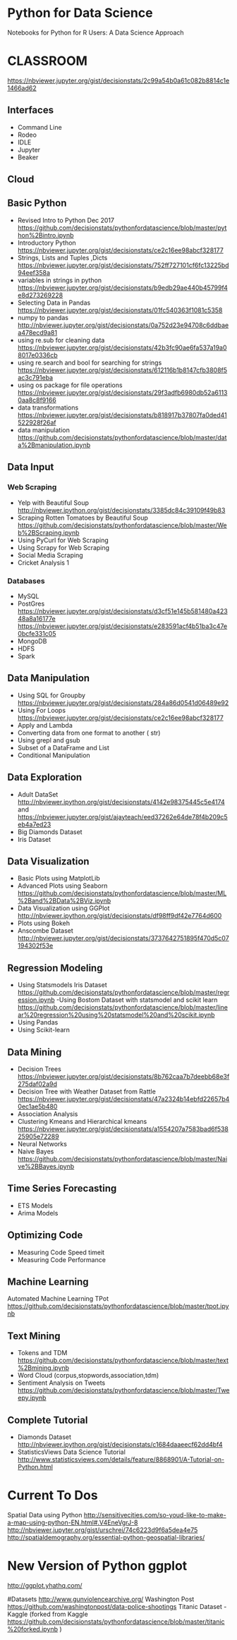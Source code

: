 # Python for Data Science
Notebooks for Python for R Users: A Data Science Approach
 

# CLASSROOM
https://nbviewer.jupyter.org/gist/decisionstats/2c99a54b0a61c082b8814c1e1466ad62

## Interfaces
- Command Line
- Rodeo
- IDLE
- Jupyter
- Beaker

## Cloud

## Basic Python
- Revised Intro to Python Dec 2017 https://github.com/decisionstats/pythonfordatascience/blob/master/python%2Bintro.ipynb
- Introductory Python https://nbviewer.jupyter.org/gist/decisionstats/ce2c16ee98abcf328177
- Strings, Lists and Tuples ,Dicts https://nbviewer.jupyter.org/gist/decisionstats/752ff727101cf6fc13225bd94eef358a
- variables in strings in python https://nbviewer.jupyter.org/gist/decisionstats/b9edb29ae440b45799f4e8d273269228
- Selecting Data in Pandas https://nbviewer.jupyter.org/gist/decisionstats/01fc540363f1081c5358
- numpy to pandas http://nbviewer.jupyter.org/gist/decisionstats/0a752d23e94708c6ddbaea478ecd9a81
- using re.sub for cleaning data https://nbviewer.jupyter.org/gist/decisionstats/42b3fc90ae6fa537a19a08017e0336cb
- using re.search and bool for searching for strings https://nbviewer.jupyter.org/gist/decisionstats/612116b1b8147cfb3808f5ac3c791eba
- using os package for file operations https://nbviewer.jupyter.org/gist/decisionstats/29f3adfb6980db52a61130aa8c8f9166 
- data transformations https://nbviewer.jupyter.org/gist/decisionstats/b818917b37807fa0ded41522928f26af
- data manipulation https://github.com/decisionstats/pythonfordatascience/blob/master/data%2Bmanipulation.ipynb

## Data Input
### Web Scraping 
- Yelp with Beautiful Soup http://nbviewer.ipython.org/gist/decisionstats/3385dc84c39109f49b83
- Scraping Rotten Tomatoes by Beautiful Soup https://github.com/decisionstats/pythonfordatascience/blob/master/Web%2BScraping.ipynb
- Using PyCurl for Web Scraping
- Using Scrapy for Web Scraping
- Social Media Scraping
- Cricket Analysis 
1
### Databases
- MySQL
- PostGres   https://nbviewer.jupyter.org/gist/decisionstats/d3cf51e145b581480a42348a8a16177e
https://nbviewer.jupyter.org/gist/decisionstats/e283591acf4b51ba3c47e0bcfe331c05
- MongoDB
- HDFS
- Spark

## Data Manipulation
- Using SQL for Groupby https://nbviewer.jupyter.org/gist/decisionstats/284a86d0541d06489e92
- Using For Loops https://nbviewer.jupyter.org/gist/decisionstats/ce2c16ee98abcf328177
- Apply and Lambda
- Converting data from one format to another ( str)
- Using grepl and gsub
- Subset of a DataFrame and List
- Conditional Manipulation

## Data Exploration
- Adult DataSet http://nbviewer.ipython.org/gist/decisionstats/4142e98375445c5e4174 and https://nbviewer.jupyter.org/gist/ajayteach/eed37262e64de78f4b209c5eb4a7ed23
- Big Diamonds Dataset
- Iris Dataset



## Data Visualization
- Basic Plots using MatplotLib
- Advanced Plots using Seaborn https://github.com/decisionstats/pythonfordatascience/blob/master/ML%2Band%2BData%2BViz.ipynb
- Data Visualization using GGPlot http://nbviewer.ipython.org/gist/decisionstats/df98ff9df42e7764d600
- Plots using Bokeh
- Anscombe Dataset   http://nbviewer.jupyter.org/gist/decisionstats/3737642751895f470d5c07194302f53e

##  Regression Modeling
- Using Statsmodels Iris Dataset https://github.com/decisionstats/pythonfordatascience/blob/master/regression.ipynb
-Using Bostom Dataset with statsmodel and scikit learn https://github.com/decisionstats/pythonfordatascience/blob/master/linear%20regression%20using%20statsmodel%20and%20scikit.ipynb
- Using Pandas
- Using Scikit-learn

## Data Mining
- Decision Trees https://nbviewer.jupyter.org/gist/decisionstats/8b762caa7b7deebb68e3f275daf02a9d
- Decision Tree with Weather Dataset from Rattle https://nbviewer.jupyter.org/gist/decisionstats/47a2324b14ebfd22657b40ec1ae5b480
- Association Analysis
- Clustering Kmeans and Hierarchical kmeans https://nbviewer.jupyter.org/gist/decisionstats/a1554207a7583bad6f53825905e72289
- Neural Networks
- Naive Bayes https://github.com/decisionstats/pythonfordatascience/blob/master/Naive%2BBayes.ipynb 

## Time Series Forecasting
- ETS Models
- Arima Models

## Optimizing Code
- Measuring Code Speed timeit
- Measuring Code Performance

## Machine Learning
Automated Machine Learning TPot https://github.com/decisionstats/pythonfordatascience/blob/master/tpot.ipynb

## Text Mining
- Tokens and TDM https://github.com/decisionstats/pythonfordatascience/blob/master/text%2Bmining.ipynb
- Word Cloud (corpus,stopwords,association,tdm)
- Sentiment Analysis on Tweets https://github.com/decisionstats/pythonfordatascience/blob/master/Tweepy.ipynb



## Complete Tutorial 
- Diamonds Dataset http://nbviewer.ipython.org/gist/decisionstats/c1684daaeecf62dd4bf4
- StatisticsViews Data Science Tutorial http://www.statisticsviews.com/details/feature/8868901/A-Tutorial-on-Python.html



# Current To Dos
Spatial Data using Python 
http://sensitivecities.com/so-youd-like-to-make-a-map-using-python-EN.html#.V4EneVgrJ-8
http://nbviewer.jupyter.org/gist/urschrei/74c6223d9f6a5dea4e75
http://spatialdemography.org/essential-python-geospatial-libraries/

# New Version of Python ggplot
http://ggplot.yhathq.com/


#Datasets
http://www.gunviolencearchive.org/
Washington Post https://github.com/washingtonpost/data-police-shootings
Titanic Dataset -Kaggle (forked from Kaggle https://github.com/decisionstats/pythonfordatascience/blob/master/titanic%20forked.ipynb )


